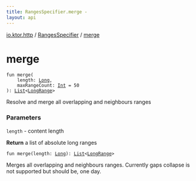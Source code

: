 ```yaml
---
title: RangesSpecifier.merge - 
layout: api
---
```


<div class='api-docs-breadcrumbs'><a href="../index.html">io.ktor.http</a> / <a href="index.html">RangesSpecifier</a> / <a href="./merge.html">merge</a></div>

# merge

<div class="overload-group" markdown="1">

<div class="signature"><code><span class="keyword">fun </span><span class="identifier">merge</span><span class="symbol">(</span><br/>&nbsp;&nbsp;&nbsp;&nbsp;<span class="parameterName" id="io.ktor.http.RangesSpecifier$merge(kotlin.Long, kotlin.Int)/length">length</span><span class="symbol">:</span>&nbsp;<a href="https://kotlinlang.org/api/latest/jvm/stdlib/kotlin/-long/index.html"><span class="identifier">Long</span></a><span class="symbol">, </span><br/>&nbsp;&nbsp;&nbsp;&nbsp;<span class="parameterName" id="io.ktor.http.RangesSpecifier$merge(kotlin.Long, kotlin.Int)/maxRangeCount">maxRangeCount</span><span class="symbol">:</span>&nbsp;<a href="https://kotlinlang.org/api/latest/jvm/stdlib/kotlin/-int/index.html"><span class="identifier">Int</span></a>&nbsp;<span class="symbol">=</span>&nbsp;50<br/><span class="symbol">)</span><span class="symbol">: </span><a href="https://kotlinlang.org/api/latest/jvm/stdlib/kotlin.collections/-list/index.html"><span class="identifier">List</span></a><span class="symbol">&lt;</span><a href="https://kotlinlang.org/api/latest/jvm/stdlib/kotlin.ranges/-long-range/index.html"><span class="identifier">LongRange</span></a><span class="symbol">&gt;</span></code></div>

Resolve and merge all overlapping and neighbours ranges

### Parameters

<code>length</code> - content length

**Return**
a list of absolute long ranges

</div>
<div class="overload-group" markdown="1">

<div class="signature"><code><span class="keyword">fun </span><span class="identifier">merge</span><span class="symbol">(</span><span class="parameterName" id="io.ktor.http.RangesSpecifier$merge(kotlin.Long)/length">length</span><span class="symbol">:</span>&nbsp;<a href="https://kotlinlang.org/api/latest/jvm/stdlib/kotlin/-long/index.html"><span class="identifier">Long</span></a><span class="symbol">)</span><span class="symbol">: </span><a href="https://kotlinlang.org/api/latest/jvm/stdlib/kotlin.collections/-list/index.html"><span class="identifier">List</span></a><span class="symbol">&lt;</span><a href="https://kotlinlang.org/api/latest/jvm/stdlib/kotlin.ranges/-long-range/index.html"><span class="identifier">LongRange</span></a><span class="symbol">&gt;</span></code></div>

Merges all overlapping and neighbours ranges. Currently gaps collapse is not supported but should be, one day.

</div>
